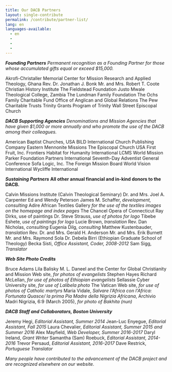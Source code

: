 ```yaml
---
title: Our DACB Partners
layout: single-contribute
permalink: /contribute/partner-list/
lang: en
languages-available:
  - en
  -
  -
  -
---
```

***Founding Partners***
_Permanent recognition as a Founding Partner for those whose accumulated gifts equal or exceed $15,000._

Akrofi-Christaller Memorial Center for Mission Research and Applied Theology, Ghana
Rev. Dr. Jonathan J. Bonk
Mr. and Mrs. Robert T. Coote
Christian History Institute
The Fieldstead Foundation
Justo Mwale Theological College, Zambia
The Lundman Family Foundation
The Ochs Family Charitable Fund
Office of Anglican and Global Relations
The Pew Charitable Trusts
Trinity Grants Program of Trinity Wall Street Episcopal Church

***DACB Supporting Agencies***
_Denominations and Mission Agencies that have given $1,000 or more annually and who promote the use of the DACB among their colleagues._

American Baptist Churches, USA
BILD International
Church Publishing Company
Eastern Mennonite Missions
The Episcopal Church USA
First Fruit, Inc.
Frontiers
Habitat for Humanity International
LCMS World Mission
Parker Foundation
Partners International
Seventh-Day Adventist General Conference
Sofa Logic, Inc.
The Foreign Mission Board
World Vision International
Wycliffe International

***Sustaining Partners***
__All other annual financial and in-kind donors to the DACB.__

Calvin Missions Institute (Calvin Theological Seminary)
Dr. and Mrs. Joel A. Carpenter
Ed and Wendy Peterson
James M. Schaffer, _development, consulting_
Adire African Textiles Gallery _for the use of the textiles images on the homepage and index pages_
The Chancel Opera of Connecticut
Ray Dirks, use of paintings
Dr. Steve Strauss, _use of photos for logo_
Tibebe Eshete, _use of paintings for logo_
Lucie Brown, _translation_
Rev. Dan Nicholas, _consulting_
Eugenia Dilg, _consulting_
Matthew Kustenbauder, _translation_
Rev. Dr. and Mrs. Gerald H. Anderson
Mr. and Mrs. Erik Burnett
Mr. and Mrs. Raymond Sola
Dr. Debela Birri (Ethiopian Graduate School of Theology)
Becka Sisti, _Office Assistant, Coder, 2008-2012_
Sam Sigg, _Translator_

***Web Site Photo Credits***

Bruce Adams
Lila Balisky
M. L. Daneel and the Center for Global Christianity and Mission Web site, _for photos of evangelists_
Stephen Hayes
Richard McLellan, _for use of photos of Ethiopian evangelists_
Sellassie Cyber University site, _for use of Lalibela photo_
The Vatican Web site, _for use of photos of Catholic martyrs_
Maria Vidale, _Salvare l'Africa con l'Africa: Fortunata Quasce/ la prima Pia Madre della Nigrizia Africana_, Archivio Madri Nigrizia, 6:9 (March 2005), _for photo of Bakhita (nun)_

***DACB Staff and Collaborators, Boston University***

Jeremy Hegi, _Editorial Assistant, Summer 2014_
Jean-Luc Enyegue, _Editorial Assistant, Fall 2015_
Laura Chevalier, _Editorial Assistant, Summer 2015 and Summer 2016_
Alex Mayfield, _Web Developer, Summer 2016-2017_
Daryl Ireland, _Grant Writer_
Samantha (Sam) Roebuck, _Editorial Assistant, 2014-2016_
Trevor Persaud, _Editorial Assistant, 2016-2017_
Dave Restrick, _Portuguese Translator_


_Many people have contributed to the advancement of the DACB project and are recognized elsewhere on our website._
